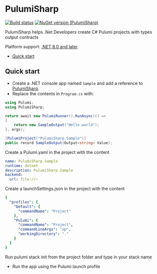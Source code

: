 ﻿# PulumiSharp
[![Build status](https://dev.azure.com/lkt82/Public/_apis/build/status/PulumiSharp%20CI?branchName=main)](https://dev.azure.com/lkt82/Public/_build/latest?definitionId=2)
[![NuGet version (PulumiSharp)](https://img.shields.io/nuget/v/PulumiSharp.svg?style=flat-square)](https://www.nuget.org/packages/PulumiSharp/)

PulumiSharp helps .Net Developers create C# Pulumi projects with types output contracts

Platform support: [.NET 8.0 and later](https://docs.microsoft.com/en-us/dotnet/core/whats-new/dotnet-8).

- [Quick start](#tasks-quick-start)

## Quick start

- Create a .NET console app named `Sample` and add a reference to [PulumiSharp](https://www.nuget.org/packages/PulumiSharp).
- Replace the contents in `Program.cs` with:
```c#
using Pulumi;
using PulumiSharp;

return await new PulumiRunner().RunAsync(() =>
{
    return new SampleOutput("Hello world");
}, args);

[PulumiProject("PulumiSharp.Sample")]
public record SampleOutput(Output<string> Value);
```
Create a Pulumi.yaml in the project with the content
```yaml
name: PulumiSharp.Sample
runtime: dotnet
description: PulumiSharp Sample
backend:
  url: file://~ 
```
Create a launchSettings.json in the project with the content
```yaml
{
  "profiles": {
    "Default": {
      "commandName": "Project"
    },
    "Pulumi": {
      "commandName": "Project",
      "commandLineArgs": "up",
      "workingDirectory": "."
    }
  }
}
```

Run pulumi stack init from the project folder and type in your stack name


- Run the app using the Pulumi launch profile
